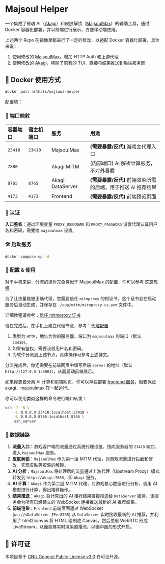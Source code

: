 # Majsoul Helper

一个集成了雀魂 AI（[Akagi](https://github.com/shinkuan/Akagi)）和皮肤解锁（[MajsoulMax](https://github.com/Avenshy/MajsoulMax)）的辅助工具，通过 Docker 容器化部署，并以前端进行展示，方便移动端使用。

上述两个 Repo 在镜像里都进行了一定的修改，以适配 Docker 容器化部署，具体来说：

1. 使用修改的 [MajsoulMax](https://github.com/zhuozhiyongde/MajsoulMax)，增加 HTTP Auth 和上游代理
2. 使用修改的 [Akagi](https://github.com/zhuozhiyongde/Akagi)，移除了原有的 TUI，直接将结果推送到后端服务器

## 🐳 Docker 使用方式

```bash
docker pull arthals/majsoul-helper
```

配置项：

### 🔌 端口映射

| 容器端口 | 宿主机端口 | 服务 | 用途 |
| :--- | :--- | :--- | :--- |
| `23410` | `23410` | MajsoulMax | **(需要暴露/反代)** 游戏主代理入口 |
| `7880` | - | Akagi MITM | (内部端口) AI 解析计算服务，不对外暴露 |
| `8765` | `8765` | Akagi DataServer | **(需要暴露/反代)** 前端渲染所需的后端，用于推送 AI 推荐结果 |
| `4173` | `4173` | Frontend | **(需要暴露/反代)** 前端预览页面 |

### 🔑 认证

**入口鉴权**：通过环境变量 `PROXY_USERNAME` 和 `PROXY_PASSWORD` 设置代理认证用户名和密码，需要给 `majsoulmax` 设置。

### 🛠️ 启动服务

```bash
docker compose up -d
```

### 🌟 配置 & 使用

对于手机来讲，分流的操作完全类似于 MajsoulMax 的配置，你可以参考 [这篇教程](https://arthals.ink/blog/majsoul)

为了让流量能被正确代理，您需要信任 `mitmproxy` 的根证书。这个证书会在启动服务后自动生成，并保存在 `./app/mitm/mitmproxy-ca.pem` 文件中。

详细教程请参考：[信任 mitmproxy 证书](https://arthals.ink/blog/majsoul#%E4%BF%A1%E4%BB%BB%E8%AF%81%E4%B9%A6)

信任完成后，在手机上建立代理节点，参考：[代理配置](https://arthals.ink/blog/majsoul#%E4%BB%A3%E7%90%86%E9%85%8D%E7%BD%AE)

1. 类型为 `HTTP`，地址为你的服务器，端口为 `majsoulmax` 的端口（默认 `23410`）。
2. 如果有鉴权，需要设置用户名和密码。
3. 为软件分流到上述节点，具体操作可参考上述博文。

分流完成后，你还需要在前端网页中填写后端 `server` 的地址（默认 `http://127.0.0.1:3001`），从而启动前端展示。

如果你想要分离 AI 计算和前端网页，你可以单独部署 [frontend 服务](https://github.com/zhuozhiyongde/AkagiFrontend)，但要保证 akagi、majsoulmax 在一起运行。

你可以使用类似这样的命令进行端口转发：

```bash
ssh -f -N \
    -L 0.0.0.0:23410:localhost:23410 \
    -L 0.0.0.0:8765:localhost:8765 \
    ssh_server
```

### 🔗 数据链路

1.  **流量入口**：游戏客户端的流量通过系统代理设置，指向服务器的 `23410` 端口，进入 `MajsoulMax` 服务。
2.  **皮肤解锁**：`MajsoulMax` 作为第一层 MITM 代理，对游戏流量进行拦截和修改，实现皮肤等资源的解锁。
3.  **AI 分析**：`MajsoulMax` 将处理后的流量通过上游代理（Upstream Proxy）模式转发到 `http://akagi:7880`，即 `Akagi` 服务。
4.  **AI 计算**：`Akagi` 作为第二层 MITM 代理，对游戏核心数据进行分析，调用 AI 模型进行计算，得出推荐操作。
5.  **结果推送**：`Akagi` 将计算出的 AI 推荐结果直接推送给 `DataServer` 服务，该服务会为所有已经建立的 WebSocket 连接推送最新的 AI 推荐结果。
6.  **前端渲染**：`Frontend` 前端页面通过 WebSocket (`ws://<DataServer_IP>:8765`) 从 `DataServer` 实时接收最新的 AI 推荐，并利用了 html2canvas 将 HTML 绘制成 Canvas，然后使用 WebRTC 形成 LiveStream，从而能够实时渲染直播流，以画中画的形式开启。

## 📜 许可证

本项目基于 [GNU General Public License v3.0](LICENSE) 许可证开源。